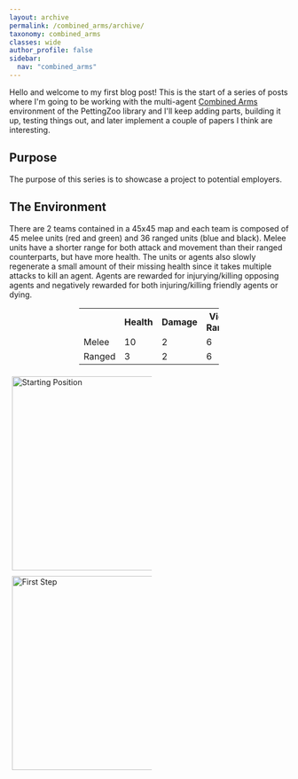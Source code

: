 ```yaml
---
layout: archive
permalink: /combined_arms/archive/
taxonomy: combined_arms
classes: wide
author_profile: false
sidebar:
  nav: "combined_arms"
---
```


<style>
.centertext {text-align: center;}

.center {
  display: block;
  margin-left: auto;
  margin-right: auto;
  width: 50%;
} 
 
.column {
  float: left;
  width: 50%;
  padding: 5px;
}

.row::after {
  content: "";
  clear: both;
  display: table;
}
</style>

Hello and welcome to my first blog post! This is the start of a series of posts where I'm going to be working with the multi-agent [Combined Arms](https://www.pettingzoo.ml/magent/combined_arms) environment of the PettingZoo library and I'll keep adding parts, building it up, testing things out, and later implement a couple of papers I think are interesting.
<br />

## Purpose
The purpose of this series is to showcase a project to potential employers.

## The Environment
There are 2 teams contained in a 45x45 map and each team is composed of 45 melee units (red and green) and 36 ranged units (blue and black). Melee units have a shorter range for both attack and movement than their ranged counterparts, but have more health. The units or agents also slowly regenerate a small amount of their missing health since it takes multiple attacks to kill an agent. Agents are rewarded for injurying/killing opposing agents and negatively rewarded for both injuring/killing friendly agents or dying.

<div class="center">
  <table>
    <tr>
      <th></th>
      <th>Health</th>
      <th>Damage</th>
      <th>View Range</th>
      <th>Attack Range</th>
      <th>Move Speed</th>
      <th>Health Regen</th>
    </tr>
    <tr>
      <td>Melee</td>
      <div class="centertext"><td>10</td></div>
      <div class="centertext"><td>2</td></div>
      <div class="centertext"><td>6</td></div>
      <div class="centertext"><td>1</td></div>
      <div class="centertext"><td>1</td></div>
      <div class="centertext"><td>0.1</td></div>
    </tr>
    <tr>
      <td>Ranged</td>
      <div class="centertext"><td>3</td></div>
      <div class="centertext"><td>2</td></div>
      <div class="centertext"><td>6</td></div>
      <div class="centertext"><td>2</td></div>
      <div class="centertext"><td>2</td></div>
      <div class="centertext"><td>0.1</td></div>
    </tr>
  </table>
</div>

<div class="row">
  <div class="column">
    <img src="https://filipinogambino.github.io/ngorichs/assets/images/combined_arms_v6_opening.png" alt="Starting Position" height=350>
  </div>
  <div class="column">
    <img src="https://filipinogambino.github.io/ngorichs/assets/images/combined_arms_v6_one_step.png" alt="First Step" height=350>
  </div>
</div>
